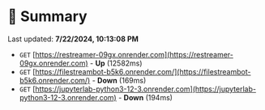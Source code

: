 # 📖 Summary
Last updated: **7/22/2024, 10:13:08 PM**

- `GET` [https://restreamer-09gx.onrender.com](https://restreamer-09gx.onrender.com) - **Up** (12582ms)
- `GET` [https://filestreambot-b5k6.onrender.com/](https://filestreambot-b5k6.onrender.com/) - **Down** (169ms)
- `GET` [https://jupyterlab-python3-12-3.onrender.com](https://jupyterlab-python3-12-3.onrender.com) - **Down** (194ms)
